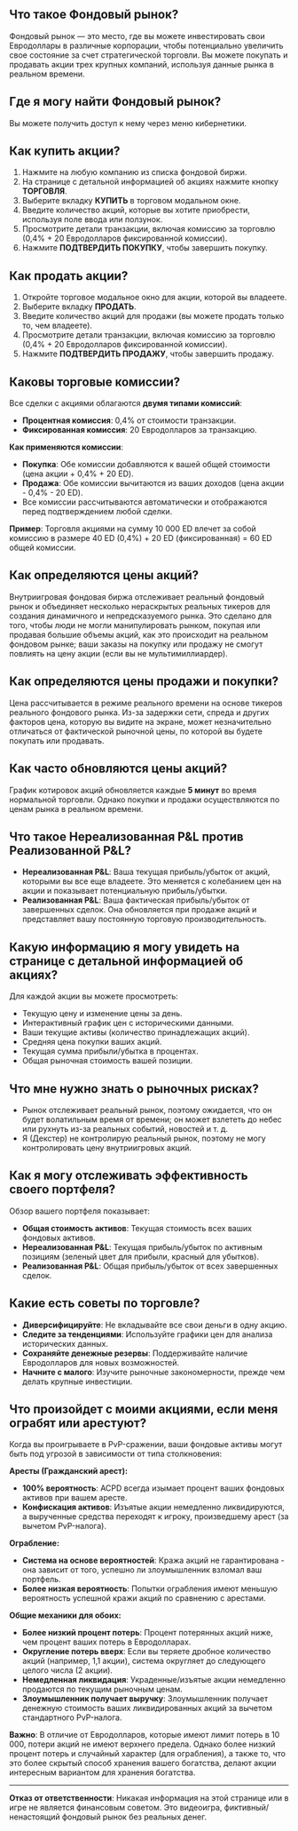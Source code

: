 ## Что такое Фондовый рынок?

Фондовый рынок — это место, где вы можете инвестировать свои Евродоллары в различные корпорации, чтобы потенциально увеличить свое состояние за счет стратегической торговли. Вы можете покупать и продавать акции трех крупных компаний, используя данные рынка в реальном времени.

## Где я могу найти Фондовый рынок?

Вы можете получить доступ к нему через меню кибернетики.

## Как купить акции?

1. Нажмите на любую компанию из списка фондовой биржи.
2. На странице с детальной информацией об акциях нажмите кнопку **ТОРГОВЛЯ**.
3. Выберите вкладку **КУПИТЬ** в торговом модальном окне.
4. Введите количество акций, которые вы хотите приобрести, используя поле ввода или ползунок.
5. Просмотрите детали транзакции, включая комиссию за торговлю (0,4% + 20 Евродолларов фиксированной комиссии).
6. Нажмите **ПОДТВЕРДИТЬ ПОКУПКУ**, чтобы завершить покупку.

## Как продать акции?

1. Откройте торговое модальное окно для акции, которой вы владеете.
2. Выберите вкладку **ПРОДАТЬ**.
3. Введите количество акций для продажи (вы можете продать только то, чем владеете).
4. Просмотрите детали транзакции, включая комиссию за торговлю (0,4% + 20 Евродолларов фиксированной комиссии).
5. Нажмите **ПОДТВЕРДИТЬ ПРОДАЖУ**, чтобы завершить продажу.

## Каковы торговые комиссии?

Все сделки с акциями облагаются **двумя типами комиссий**:

- **Процентная комиссия**: 0,4% от стоимости транзакции.
- **Фиксированная комиссия**: 20 Евродолларов за транзакцию.

**Как применяются комиссии**:

- **Покупка**: Обе комиссии добавляются к вашей общей стоимости (цена акции + 0,4% + 20 ED).
- **Продажа**: Обе комиссии вычитаются из ваших доходов (цена акции - 0,4% - 20 ED).
- Все комиссии рассчитываются автоматически и отображаются перед подтверждением любой сделки.

**Пример**: Торговля акциями на сумму 10 000 ED влечет за собой комиссию в размере 40 ED (0,4%) + 20 ED (фиксированная) = 60 ED общей комиссии.

## Как определяются цены акций?

Внутриигровая фондовая биржа отслеживает реальный фондовый рынок и объединяет несколько нераскрытых реальных тикеров для создания динамичного и непредсказуемого рынка. Это сделано для того, чтобы люди не могли манипулировать рынком, покупая или продавая большие объемы акций, как это происходит на реальном фондовом рынке; ваши заказы на покупку или продажу не смогут повлиять на цену акции (если вы не мультимиллиардер).

## Как определяются цены продажи и покупки?

Цена рассчитывается в режиме реального времени на основе тикеров реального фондового рынка. Из-за задержки сети, спреда и других факторов цена, которую вы видите на экране, может незначительно отличаться от фактической рыночной цены, по которой вы будете покупать или продавать.

## Как часто обновляются цены акций?

График котировок акций обновляется каждые **5 минут** во время нормальной торговли. Однако покупки и продажи осуществляются по ценам рынка в реальном времени.

## Что такое Нереализованная P&L против Реализованной P&L?

- **Нереализованная P&L**: Ваша текущая прибыль/убыток от акций, которыми вы все еще владеете. Это меняется с колебанием цен на акции и показывает потенциальную прибыль/убытки.
- **Реализованная P&L**: Ваша фактическая прибыль/убыток от завершенных сделок. Она обновляется при продаже акций и представляет вашу постоянную торговую производительность.

## Какую информацию я могу увидеть на странице с детальной информацией об акциях?

Для каждой акции вы можете просмотреть:

- Текущую цену и изменение цены за день.
- Интерактивный график цен с историческими данными.
- Ваши текущие активы (количество принадлежащих акций).
- Средняя цена покупки ваших акций.
- Текущая сумма прибыли/убытка в процентах.
- Общая рыночная стоимость вашей позиции.

## Что мне нужно знать о рыночных рисках?

- Рынок отслеживает реальный рынок, поэтому ожидается, что он будет волатильным время от времени; он может взлететь до небес или рухнуть из-за реальных событий, новостей и т. д.
- Я (Декстер) не контролирую реальный рынок, поэтому не могу контролировать цену внутриигровых акций.

## Как я могу отслеживать эффективность своего портфеля?

Обзор вашего портфеля показывает:

- **Общая стоимость активов**: Текущая стоимость всех ваших фондовых активов.
- **Нереализованная P&L**: Текущая прибыль/убыток по активным позициям (зеленый цвет для прибыли, красный для убытков).
- **Реализованная P&L**: Общая прибыль/убыток от всех завершенных сделок.

## Какие есть советы по торговле?

- **Диверсифицируйте**: Не вкладывайте все свои деньги в одну акцию.
- **Следите за тенденциями**: Используйте графики цен для анализа исторических данных.
- **Сохраняйте денежные резервы**: Поддерживайте наличие Евродолларов для новых возможностей.
- **Начните с малого**: Изучите рыночные закономерности, прежде чем делать крупные инвестиции.

## Что произойдет с моими акциями, если меня ограбят или арестуют?

Когда вы проигрываете в PvP-сражении, ваши фондовые активы могут быть под угрозой в зависимости от типа столкновения:

**Аресты (Гражданский арест):**

- **100% вероятность**: ACPD всегда изымает процент ваших фондовых активов при вашем аресте.
- **Конфискация активов**: Изъятые акции немедленно ликвидируются, а вырученные средства переходят к игроку, произведшему арест (за вычетом PvP-налога).

**Ограбление:**

- **Система на основе вероятностей**: Кража акций не гарантирована - она зависит от того, успешно ли злоумышленник взломал ваш портфель.
- **Более низкая вероятность**: Попытки ограбления имеют меньшую вероятность успешной кражи акций по сравнению с арестами.

**Общие механики для обоих:**

- **Более низкий процент потерь**: Процент потерянных акций ниже, чем процент ваших потерь в Евродолларах.
- **Округление потерь вверх**: Если вы теряете дробное количество акций (например, 1,1 акции), система округляет до следующего целого числа (2 акции).
- **Немедленная ликвидация**: Украденные/изъятые акции немедленно продаются по текущим рыночным ценам.
- **Злоумышленник получает выручку**: Злоумышленник получает денежную стоимость ваших ликвидированных акций за вычетом стандартного PvP-налога.

**Важно**: В отличие от Евродолларов, которые имеют лимит потерь в 10 000, потери акций не имеют верхнего предела. Однако более низкий процент потерь и случайный характер (для ограбления), а также то, что это более скрытый способ хранения вашего богатства, делают акции интересным вариантом для хранения богатства.

---

**Отказ от ответственности**:
Никакая информация на этой странице или в игре не является финансовым советом. Это видеоигра, фиктивный/ненастоящий фондовый рынок без реальных денег.
